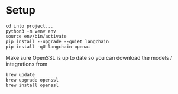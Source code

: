 # Setup

```
cd into project...
python3 -m venv env
source env/bin/activate
pip install --upgrade --quiet langchain
pip install -qU langchain-openai

```

Make sure OpenSSL is up to date so you can download the models / integrations from 
```
brew update
brew upgrade openssl
brew install openssl
```
